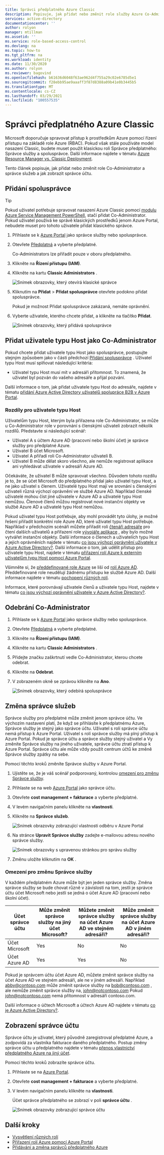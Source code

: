 ```yaml
---
title: Správci předplatného Azure Classic
description: Popisuje, jak přidat nebo změnit role služby Azure Co-Administrator a správce služeb a jak zobrazit správce účtu.
services: active-directory
documentationcenter: ''
author: rolyon
manager: mtillman
ms.assetid: ''
ms.service: role-based-access-control
ms.devlang: na
ms.topic: how-to
ms.tgt_pltfrm: na
ms.workload: identity
ms.date: 11/30/2020
ms.author: rolyon
ms.reviewer: bagovind
ms.openlocfilehash: b61636d6048f63ae962d4f755a29c02e6785d5e1
ms.sourcegitcommit: f28ebb95ae9aaaff3f87d8388a09b41e0b3445b5
ms.translationtype: MT
ms.contentlocale: cs-CZ
ms.lasthandoff: 03/29/2021
ms.locfileid: "100557535"
---
```

# <a name="azure-classic-subscription-administrators"></a>Správci předplatného Azure Classic

Microsoft doporučuje spravovat přístup k prostředkům Azure pomocí řízení přístupu na základě role Azure (RBAC). Pokud však stále používáte model nasazení Classic, budete muset použít klasickou roli Správce předplatného: Správce služby a spolusprávce. Další informace najdete v tématu [Azure Resource Manager vs. Classic Deployment](../azure-resource-manager/management/deployment-models.md).

Tento článek popisuje, jak přidat nebo změnit role Co-Administrator a správce služeb a jak zobrazit správce účtu.

## <a name="add-a-co-administrator"></a>Přidání spolusprávce

> [!TIP]
> Pokud uživatel potřebuje spravovat nasazení Azure Classic pomocí [modulu Azure Service Management PowerShell](/powershell/module/servicemanagement/azure.service), stačí přidat Co-Administrator. Pokud uživatel používá ke správě klasických prostředků jenom Azure Portal, nebudete muset pro tohoto uživatele přidat klasického správce.

1. Přihlaste se k [Azure Portal](https://portal.azure.com) jako správce služby nebo spolusprávce.

1. Otevřete [Předplatná](https://portal.azure.com/#blade/Microsoft_Azure_Billing/SubscriptionsBlade) a vyberte předplatné.

    Co-Administrators lze přiřadit pouze v oboru předplatného.

1. Klikněte na **Řízení přístupu (IAM)**.

1. Klikněte na kartu **Classic Administrators** .

    ![Snímek obrazovky, který otevírá klasické správce](./media/classic-administrators/classic-administrators.png)

1. Kliknutím na **Přidat**  >  **Přidat spolusprávce** otevřete podokno přidat spolusprávce.

    Pokud je možnost Přidat spolusprávce zakázaná, nemáte oprávnění.

1. Vyberte uživatele, kterého chcete přidat, a klikněte na tlačítko **Přidat**.

    ![Snímek obrazovky, který přidává spolusprávce](./media/classic-administrators/add-coadmin.png)

## <a name="add-a-guest-user-as-a-co-administrator"></a>Přidat uživatele typu Host jako Co-Administrator

Pokud chcete přidat uživatele typu Host jako spolusprávce, postupujte stejným způsobem jako v části předchozí [Přidání spolusprávce](#add-a-co-administrator) . Uživatel typu Host musí splňovat následující kritéria:

- Uživatel typu Host musí mít v adresáři přítomnost. To znamená, že uživatel byl pozván do vašeho adresáře a přijal pozvání.

Další informace o tom, jak přidat uživatele typu Host do adresáře, najdete v tématu [přidání Azure Active Directory uživatelů spolupráce B2B v Azure Portal](../active-directory/external-identities/add-users-administrator.md).

### <a name="differences-for-guest-users"></a>Rozdíly pro uživatele typu Host

Uživatelům typu Host, kterým byla přiřazena role Co-Administrator, se může u Co-Administrator role v porovnání s členskými uživateli zobrazit několik rozdílů. Představte si následující scénář:

- Uživatel A s účtem Azure AD (pracovní nebo školní účet) je správce služby pro předplatné Azure.
- Uživatel B účet Microsoft.
- Uživatel A přiřadí roli Co-Administrator uživateli B.
- Uživatel B může dělat skoro všechno, ale nemůže registrovat aplikace ani vyhledávat uživatele v adresáři Azure AD.

Očekáváte, že uživatel B může spravovat všechno. Důvodem tohoto rozdílu je to, že se účet Microsoft do předplatného přidal jako uživatel typu Host, a ne jako uživatel s členem. Uživatelé typu Host mají ve srovnání s členskými uživateli různá výchozí oprávnění ve službě Azure AD. Například členské uživatelé mohou číst jiné uživatele v Azure AD a uživatelé typu Host nemůžou. Členové členů můžou registrovat nové instanční objekty ve službě Azure AD a uživatelé typu Host nemůžou.

Pokud uživatel typu Host potřebuje, aby mohl provádět tyto úlohy, je možné řešení přiřadit konkrétní role Azure AD, které uživatel typu Host potřebuje. Například v předchozím scénáři můžete přiřadit roli [čtenáři adresáře](../active-directory/roles/permissions-reference.md#directory-readers) pro čtení dalších uživatelů a přiřazení role [vývojáře aplikace](../active-directory/roles/permissions-reference.md#application-developer) , aby bylo možné vytvářet instanční objekty. Další informace o členech a uživatelích typu Host a jejich oprávněních najdete v tématu [co jsou výchozí oprávnění uživatele v Azure Active Directory?](../active-directory/fundamentals/users-default-permissions.md). Další informace o tom, jak udělit přístup pro uživatele typu Host, najdete v tématu [přiřazení rolí Azure k externím uživatelům typu Host pomocí Azure Portal](role-assignments-external-users.md).

Všimněte si, že [předdefinované role Azure](../role-based-access-control/built-in-roles.md) se liší od [rolí Azure AD](../active-directory/roles/permissions-reference.md). Předdefinované role neudělují žádnému přístupu ke službě Azure AD. Další informace najdete v tématu [pochopení různých rolí](../role-based-access-control/rbac-and-directory-admin-roles.md).

Informace, které porovnávají uživatele členů a uživatele typu Host, najdete v tématu [co jsou výchozí oprávnění uživatele v Azure Active Directory?](../active-directory/fundamentals/users-default-permissions.md).

## <a name="remove-a-co-administrator"></a>Odebrání Co-Administrator

1. Přihlaste se k [Azure Portal](https://portal.azure.com) jako správce služby nebo spolusprávce.

1. Otevřete [Předplatná](https://portal.azure.com/#blade/Microsoft_Azure_Billing/SubscriptionsBlade) a vyberte předplatné.

1. Klikněte na **Řízení přístupu (IAM)**.

1. Klikněte na kartu **Classic Administrators** .

1. Přidejte značku zaškrtnutí vedle Co-Administrator, kterou chcete odebrat.

1. Klikněte na **Odebrat**.

1. V zobrazeném okně se zprávou klikněte na **Ano**.

    ![Snímek obrazovky, který odebírá spolusprávce](./media/classic-administrators/remove-coadmin.png)

## <a name="change-the-service-administrator"></a>Změna správce služeb

Správce služby pro předplatné může změnit jenom správce účtu. Ve výchozím nastavení platí, že když se přihlásíte k předplatnému Azure, Správce služby je stejný jako správce účtu. Uživatel s rolí správce účtu nemá přístup k Azure Portal. Uživatel s rolí správce služby má plný přístup k Azure Portal. Pokud je správce účtu a správce služby stejný uživatel a Vy změníte Správce služby na jiného uživatele, správce účtu ztratí přístup k Azure Portal. Správce účtu ale může vždy použít centrum účtů ke změně Správce služby zpátky na sebe.

Pomocí těchto kroků změníte Správce služby v Azure Portal.

1. Ujistěte se, že je váš scénář podporovaný, kontrolou [omezení pro změnu Správce služby](#limitations-for-changing-the-service-administrator).

1. Přihlaste se na web [Azure Portal](https://portal.azure.com) jako správce účtu.

1. Otevřete **cost management + fakturace** a vyberte předplatné.

1. V levém navigačním panelu klikněte na **vlastnosti**.

1. Klikněte na **Správce služeb**.

    ![Snímek obrazovky zobrazující vlastnosti odběru v Azure Portal](./media/classic-administrators/service-admin.png)

1. Na stránce **Upravit Správce služby** zadejte e-mailovou adresu nového správce služby.

    ![Snímek obrazovky s upravenou stránkou pro správu služby](./media/classic-administrators/service-admin-edit.png)

1. Změnu uložíte kliknutím na **OK** .

### <a name="limitations-for-changing-the-service-administrator"></a>Omezení pro změnu Správce služby

V každém předplatném Azure může být jen jeden správce služby. Změna správce služby se bude chovat různě v závislosti na tom, jestli je správce účtu účet Microsoft nebo jestli se jedná o účet Azure AD (pracovní nebo školní účet).

| Účet správce účtu | Může změnit správce služby na jiný účet Microsoft? | Můžete změnit správce služby na účet Azure AD ve stejném adresáři? | Může změnit správce služby na účet Azure AD v jiném adresáři? |
| --- | --- | --- | --- |
| Účet Microsoft | Yes | No | No |
| Účet Azure AD | Yes | Yes | No |

Pokud je správcem účtu účet Azure AD, můžete změnit správce služby na účet Azure AD ve stejném adresáři, ale ne v jiném adresáři. Například abby@contoso.com může změnit správce služby na bob@contoso.com , ale nemůže změnit správce služby na, john@notcontoso.com Pokud john@notcontoso.com nemá přítomnost v adresáři contoso.com.

Další informace o účtech Microsoft a účtech Azure AD najdete v tématu [co je Azure Active Directory?](../active-directory/fundamentals/active-directory-whatis.md).

## <a name="view-the-account-administrator"></a>Zobrazení správce účtu

Správce účtu je uživatel, který původně zaregistroval předplatné Azure, a zodpovídá za vlastníka fakturace daného předplatného. Postup změny správce účtu u předplatného najdete v tématu [přenos vlastnictví předplatného Azure na jiný účet](../cost-management-billing/manage/billing-subscription-transfer.md).

Pomocí těchto kroků zobrazíte správce účtu.

1. Přihlaste se na [Azure Portal](https://portal.azure.com).

1. Otevřete **cost management + fakturace** a vyberte předplatné.

1. V levém navigačním panelu klikněte na **vlastnosti**.

    Účet správce předplatného se zobrazí v poli **správce účtu** .

    ![Snímek obrazovky zobrazující správce účtu](./media/classic-administrators/account-admin.png)

## <a name="next-steps"></a>Další kroky

* [Vysvětlení různých rolí](../role-based-access-control/rbac-and-directory-admin-roles.md)
* [Přiřazení rolí Azure pomocí Azure Portal](../role-based-access-control/role-assignments-portal.md)
* [Přidávání a změna správců předplatného Azure](../cost-management-billing/manage/add-change-subscription-administrator.md)